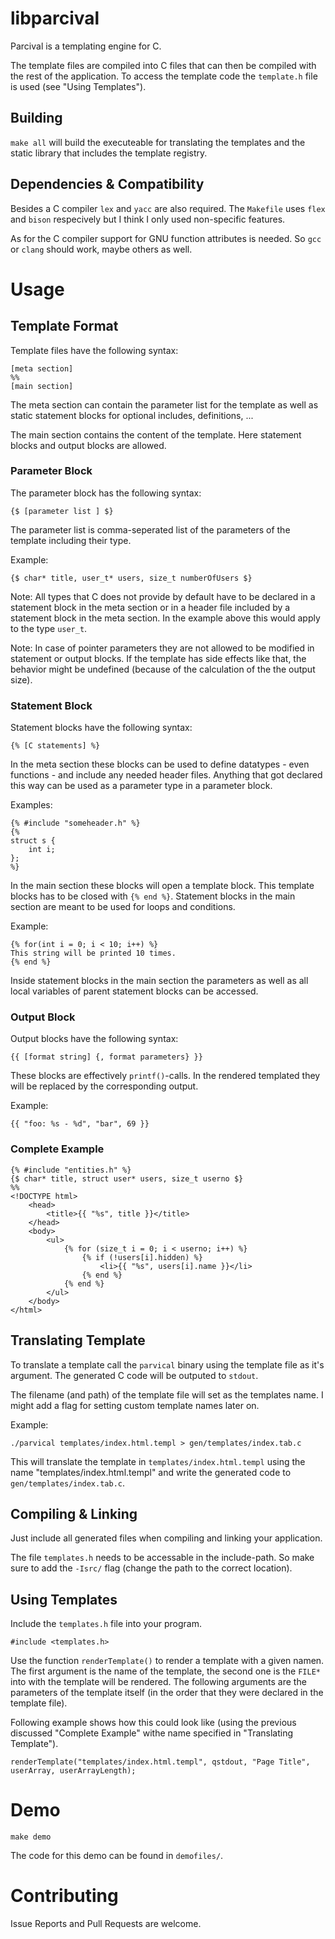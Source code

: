 # libparcival

Parcival is a templating engine for C.

The template files are compiled into C files that can then be compiled with the rest of the application. To access the template code the `template.h` file is used (see "Using Templates").

## Building

`make all` will build the executeable for translating the templates and the static library that includes the template registry.

## Dependencies & Compatibility

Besides a C compiler `lex` and `yacc` are also required. The `Makefile` uses `flex` and `bison` respecively but I think I only used non-specific features.

As for the C compiler support for GNU function attributes is needed. So `gcc` or `clang` should work, maybe others as well.

# Usage

## Template Format

Template files have the following syntax:

```
[meta section]
%%
[main section]
```

The meta section can contain the parameter list for the template as well as static statement blocks for optional includes, definitions, ...

The main section contains the content of the template. Here statement blocks and output blocks are allowed.

### Parameter Block

The parameter block has the following syntax:

```
{$ [parameter list ] $}
```

The parameter list is comma-seperated list of the parameters of the template including their type. 

Example:
```
{$ char* title, user_t* users, size_t numberOfUsers $}
```

Note: All types that C does not provide by default have to be declared in a statement block in the meta section or in a header file included by a statement block in the meta section. In the example above this would apply to the type `user_t`.

Note: In case of pointer parameters they are not allowed to be modified in statement or output blocks. If the template has side effects like that, the behavior might be undefined (because of the calculation of the the output size).

### Statement Block

Statement blocks have the following syntax:

```
{% [C statements] %}
```

In the meta section these blocks can be used to define datatypes - even functions - and include any needed header files. Anything that got declared this way can be used as a parameter type in a parameter block.

Examples:
```
{% #include "someheader.h" %}
{%
struct s {
	int i;
};
%}
```

In the main section these blocks will open a template block. This template blocks has to be closed with `{% end %}`. Statement blocks in the main section are meant to be used for loops and conditions.

Example:
```
{% for(int i = 0; i < 10; i++) %}
This string will be printed 10 times.
{% end %}
```

Inside statement blocks in the main section the parameters as well as all local variables of parent statement blocks can be accessed.

### Output Block

Output blocks have the following syntax:

```
{{ [format string] {, format parameters} }}
```

These blocks are effectively `printf()`-calls. In the rendered templated they will be replaced by the corresponding output. 

Example:
```
{{ "foo: %s - %d", "bar", 69 }}
```

### Complete Example

```
{% #include "entities.h" %}
{$ char* title, struct user* users, size_t userno $}
%%
<!DOCTYPE html>
	<head>
		<title>{{ "%s", title }}</title>
	</head>
	<body>
		<ul>
			{% for (size_t i = 0; i < userno; i++) %}
				{% if (!users[i].hidden) %}
					<li>{{ "%s", users[i].name }}</li>
				{% end %}
			{% end %}
		</ul>
	</body>
</html>
```

## Translating Template

To translate a template call the `parvical` binary using the template file as it's argument. The generated C code will be outputed to `stdout`.

The filename (and path) of the template file will set as the templates name. I might add a flag for setting custom template names later on.

Example:
```
./parvical templates/index.html.templ > gen/templates/index.tab.c
```

This will translate the template in `templates/index.html.templ` using the name "templates/index.html.templ" and write the generated code to `gen/templates/index.tab.c`.

## Compiling & Linking

Just include all generated files when compiling and linking your application.

The file `templates.h` needs to be accessable in the include-path. So make sure to add the `-Isrc/` flag (change the path to the correct location).

## Using Templates

Include the `templates.h` file into your program.
```
#include <templates.h>
```

Use the function `renderTemplate()` to render a template with a given namen. The first argument is the name of the template, the second one is the `FILE*` into with the template will be rendered. The following arguments are the parameters of the template itself (in the order that they were declared in the template file).

Following example shows how this could look like (using the previous discussed "Complete Example" withe name specified in "Translating Template").
```
renderTemplate("templates/index.html.templ", qstdout, "Page Title", userArray, userArrayLength);
```

# Demo

`make demo`

The code for this demo can be found in `demofiles/`.

# Contributing

Issue Reports and Pull Requests are welcome.
